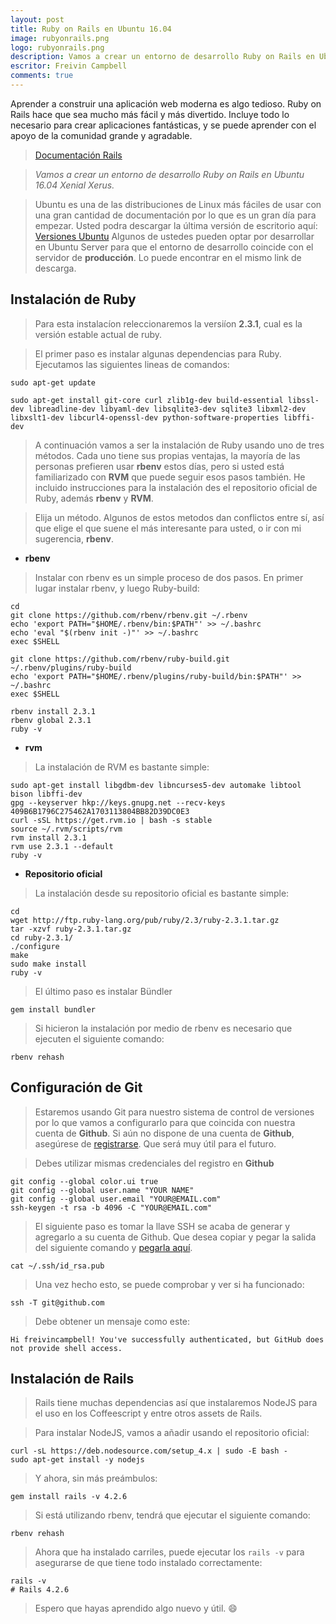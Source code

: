 ```yaml
---
layout: post
title: Ruby on Rails en Ubuntu 16.04
image: rubyonrails.png
logo: rubyonrails.png
description: Vamos a crear un entorno de desarrollo Ruby on Rails en Ubuntu 16.04 Xenial Xerus.
escritor: Freivin Campbell
comments: true
---
```



<!-- letra capital  -->

<p class="intro"><span class="dropcap">A</span>prender a construir una aplicación web moderna es algo tedioso. Ruby on Rails hace que sea mucho más fácil y más divertido. Incluye todo lo necesario para crear aplicaciones fantásticas, y se puede aprender con el apoyo de la comunidad grande y agradable.</p>

>[Documentación Rails](http://guides.rubyonrails.org/)

>_Vamos a crear un entorno de desarrollo Ruby on Rails en Ubuntu 16.04 Xenial Xerus._

> Ubuntu es una de las distribuciones de Linux más fáciles de usar con una gran cantidad de documentación por lo que es un gran día para empezar. Usted podra descargar la última versión de escritorio aquí: [Versiones Ubuntu](http://releases.ubuntu.com/16.04/) Algunos de ustedes pueden optar por desarrollar en Ubuntu Server para que el entorno de desarrollo coincide con el servidor de **producción**. Lo puede encontrar en el mismo link de descarga.


## Instalación de Ruby

>Para esta instalacíon releccionaremos la versiíon **2.3.1**, cual es la versión estable actual de ruby.

>El primer paso es instalar algunas dependencias para Ruby. Ejecutamos las siguientes lineas de comandos:

````
sudo apt-get update

sudo apt-get install git-core curl zlib1g-dev build-essential libssl-dev libreadline-dev libyaml-dev libsqlite3-dev sqlite3 libxml2-dev libxslt1-dev libcurl4-openssl-dev python-software-properties libffi-dev
````

>A continuación vamos a ser la instalación de Ruby usando uno de tres métodos. Cada uno tiene sus propias ventajas, la mayoría de las personas prefieren usar **rbenv** estos días, pero si usted está familiarizado con **RVM** que puede seguir esos pasos también. He incluido instrucciones para la instalación des el repositorio oficial de Ruby, además **rbenv** y **RVM**.

> Elija un método. Algunos de estos metodos dan conflictos entre sí, así que elige el que suene el más interesante para usted, o ir con mi sugerencia, **rbenv**.

* **rbenv**


>Instalar con rbenv es un simple proceso de dos pasos. En primer lugar instalar rbenv, y luego Ruby-build:

````
cd
git clone https://github.com/rbenv/rbenv.git ~/.rbenv
echo 'export PATH="$HOME/.rbenv/bin:$PATH"' >> ~/.bashrc
echo 'eval "$(rbenv init -)"' >> ~/.bashrc
exec $SHELL

git clone https://github.com/rbenv/ruby-build.git ~/.rbenv/plugins/ruby-build
echo 'export PATH="$HOME/.rbenv/plugins/ruby-build/bin:$PATH"' >> ~/.bashrc
exec $SHELL

rbenv install 2.3.1
rbenv global 2.3.1
ruby -v
````

* **rvm**


>La instalación de RVM es bastante simple:

````
sudo apt-get install libgdbm-dev libncurses5-dev automake libtool bison libffi-dev
gpg --keyserver hkp://keys.gnupg.net --recv-keys 409B6B1796C275462A1703113804BB82D39DC0E3
curl -sSL https://get.rvm.io | bash -s stable
source ~/.rvm/scripts/rvm
rvm install 2.3.1
rvm use 2.3.1 --default
ruby -v
````
* **Repositorio oficial**


>La instalación desde su repositorio oficial es bastante simple:

````
cd
wget http://ftp.ruby-lang.org/pub/ruby/2.3/ruby-2.3.1.tar.gz
tar -xzvf ruby-2.3.1.tar.gz
cd ruby-2.3.1/
./configure
make
sudo make install
ruby -v
````

>El último paso es instalar Bündler

````
gem install bundler
````

> Si hicieron la instalación por medio de rbenv es necesario que ejecuten el siguiente comando:

````
rbenv rehash
````

## Configuración de Git

>Estaremos usando Git para nuestro sistema de control de versiones por lo que vamos a configurarlo para que coincida con nuestra cuenta de **Github**. Si aún no dispone de una cuenta de **Github**, asegúrese de [registrarse](https://github.com/). Que será muy útil para el futuro.

>Debes utilizar mismas credenciales del registro en **Github**

````
git config --global color.ui true
git config --global user.name "YOUR NAME"
git config --global user.email "YOUR@EMAIL.com"
ssh-keygen -t rsa -b 4096 -C "YOUR@EMAIL.com"
````
>El siguiente paso es tomar la llave SSH se acaba de generar y agregarlo a su cuenta de Github. Que desea copiar y pegar la salida del siguiente comando y [pegarla aquí](https://github.com/settings/ssh).

````
cat ~/.ssh/id_rsa.pub
````

>Una vez hecho esto, se puede comprobar y ver si ha funcionado:

````
ssh -T git@github.com
````

>Debe obtener un mensaje como este:

````
Hi freivincampbell! You've successfully authenticated, but GitHub does not provide shell access.
````

## Instalación de Rails

>Rails tiene muchas dependencias así que instalaremos NodeJS para el uso en los Coffeescript y entre otros assets de Rails.

>Para instalar NodeJS, vamos a añadir usando el repositorio oficial:

````
curl -sL https://deb.nodesource.com/setup_4.x | sudo -E bash -
sudo apt-get install -y nodejs
````

>Y ahora, sin más preámbulos:

````
gem install rails -v 4.2.6
````

>Si está utilizando rbenv, tendrá que ejecutar el siguiente comando:

````
rbenv rehash
````

>Ahora que ha instalado carriles, puede ejecutar los ````rails -v```` para asegurarse de que tiene todo instalado correctamente:

````
rails -v
# Rails 4.2.6
````

> Espero que hayas aprendido algo nuevo y útil. :smile:
